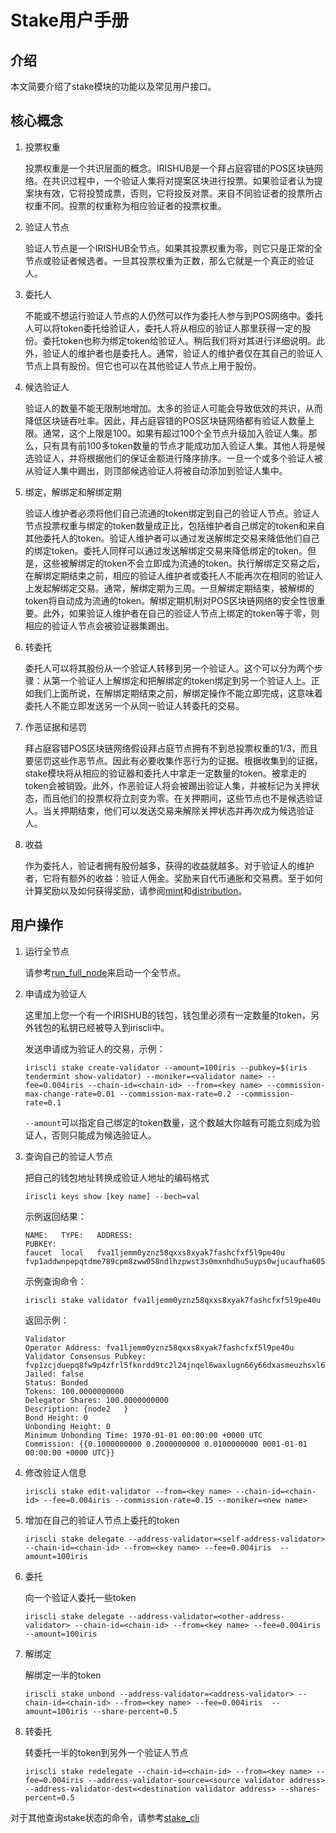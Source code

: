 # Stake用户手册

## 介绍

本文简要介绍了stake模块的功能以及常见用户接口。

## 核心概念

1. 投票权重

	投票权重是一个共识层面的概念。IRISHUB是一个拜占庭容错的POS区块链网络。在共识过程中，一个验证人集将对提案区块进行投票。如果验证者认为提案块有效，它将投赞成票，否则，它将投反对票。来自不同验证者的投票所占权重不同。投票的权重称为相应验证者的投票权重。
	
2. 验证人节点

	验证人节点是一个IRISHUB全节点。如果其投票权重为零，则它只是正常的全节点或验证者候选者。一旦其投票权重为正数，那么它就是一个真正的验证人。

3. 委托人

	不能或不想运行验证人节点的人仍然可以作为委托人参与到POS网络中。委托人可以将token委托给验证人，委托人将从相应的验证人那里获得一定的股份。委托token也称为绑定token给验证人。稍后我们将对其进行详细说明。此外，验证人的维护者也是委托人。通常，验证人的维护者仅在其自己的验证人节点上具有股份。但它也可以在其他验证人节点上用于股份。
	
4. 候选验证人

	验证人的数量不能无限制地增加。太多的验证人可能会导致低效的共识，从而降低区块链吞吐率。因此，拜占庭容错的POS区块链网络都有验证人数量上限。通常，这个上限是100。如果有超过100个全节点升级加入验证人集。那么，只有具有前100多token数量的节点才能成功加入验证人集。其他人将是候选验证人，并将根据他们的保证金额进行降序排序。一旦一个或多个验证人被从验证人集中踢出，则顶部候选验证人将被自动添加到验证人集中。

5. 绑定，解绑定和解绑定期

	验证人维护者必须将他们自己流通的token绑定到自己的验证人节点。验证人节点投票权重与绑定的token数量成正比，包括维护者自己绑定的token和来自其他委托人的token。验证人维护者可以通过发送解绑定交易来降低他们自己的绑定token。委托人同样可以通过发送解绑定交易来降低绑定的token。但是，这些被解绑定的token不会立即成为流通的token。执行解绑定交易之后，在解绑定期结束之前，相应的验证人维护者或委托人不能再次在相同的验证人上发起解绑定交易。通常，解绑定期为三周。一旦解绑定期结束，被解绑的token将自动成为流通的token。解绑定期机制对POS区块链网络的安全性很重要。此外，如果验证人维护者在自己的验证人节点上绑定的token等于零，则相应的验证人节点会被验证器集踢出。

6. 转委托

	委托人可以将其股份从一个验证人转移到另一个验证人。这个可以分为两个步骤：从第一个验证人上解绑定和把解绑定的token绑定到另一个验证人上。正如我们上面所说，在解绑定期结束之前，解绑定操作不能立即完成，这意味着委托人不能立即发送另一个从同一验证人转委托的交易。

7. 作恶证据和惩罚

	拜占庭容错POS区块链网络假设拜占庭节点拥有不到总投票权重的1/3，而且要惩罚这些作恶节点。因此有必要收集作恶行为的证据。根据收集到的证据，stake模块将从相应的验证器和委托人中拿走一定数量的token。被拿走的token会被销毁。此外，作恶验证人将会被踢出验证人集，并被标记为关押状态，而且他们的投票权将立刻变为零。在关押期间，这些节点也不是候选验证人。当关押期结束，他们可以发送交易来解除关押状态并再次成为候选验证人。

8. 收益

	作为委托人，验证者拥有股份越多，获得的收益就越多。对于验证人的维护者，它将有额外的收益：验证人佣金。奖励来自代币通胀和交易费。至于如何计算奖励以及如何获得奖励，请参阅[mint](mint.md)和[distribution](distribution.md)。

## 用户操作

1. 运行全节点

	请参考[run_full_node](../get-started/Full-Node.md)来启动一个全节点。

2. 申请成为验证人

	这里加上您一个有一个IRISHUB的钱包，钱包里必须有一定数量的token，另外钱包的私钥已经被导入到iriscli中。

	发送申请成为验证人的交易，示例：
	```
	iriscli stake create-validator --amount=100iris --pubkey=$(iris tendermint show-validator) --moniker=<validator name> --fee=0.004iris --chain-id=<chain-id> --from=<key name> --commission-max-change-rate=0.01 --commission-max-rate=0.2 --commission-rate=0.1
	```
	`--amount`可以指定自己绑定的token数量，这个数越大你越有可能立刻成为验证人，否则只能成为候选验证人。

3. 查询自己的验证人节点

	把自己的钱包地址转换成验证人地址的编码格式
	```
	iriscli keys show [key name] --bech=val
	```
	示例返回结果：
	```
	NAME:   TYPE:   ADDRESS:                                      PUBKEY:
	faucet  local   fva1ljemm0yznz58qxxs8xyak7fashcfxf5l9pe40u    fvp1addwnpepqtdme789cpm8zww058ndlhzpwst3s0mxnhdhu5uyps0wjucaufha605ek3w
	```
	示例查询命令：
	```
	iriscli stake validator fva1ljemm0yznz58qxxs8xyak7fashcfxf5l9pe40u
	```
	返回示例：
	```text
    Validator 
    Operator Address: fva1ljemm0yznz58qxxs8xyak7fashcfxf5l9pe40u
    Validator Consensus Pubkey: fvp1zcjduepq8fw9p4zfrl5fknrdd9tc2l24jnqel6waxlugn66y66dxasmeuzhsxl6m5e
    Jailed: false
    Status: Bonded
    Tokens: 100.0000000000
    Delegator Shares: 100.0000000000
    Description: {node2   }
    Bond Height: 0
    Unbonding Height: 0
    Minimum Unbonding Time: 1970-01-01 00:00:00 +0000 UTC
    Commission: {{0.1000000000 0.2000000000 0.0100000000 0001-01-01 00:00:00 +0000 UTC}}
    ```

4. 修改验证人信息

	```
	iriscli stake edit-validator --from=<key name> --chain-id=<chain-id> --fee=0.004iris --commission-rate=0.15 --moniker=<new name>
	```

5. 增加在自己的验证人节点上委托的token

	```
	iriscli stake delegate --address-validator=<self-address-validator> --chain-id=<chain-id> --from=<key name> --fee=0.004iris  --amount=100iris 
	```

6. 委托

	向一个验证人委托一些token
	```
	iriscli stake delegate --address-validator=<other-address-validator> --chain-id=<chain-id> --from=<key name> --fee=0.004iris  --amount=100iris 
	```

7. 解绑定

	解绑定一半的token
	```
	iriscli stake unbond --address-validator=<address-validator> --chain-id=<chain-id> --from=<key name> --fee=0.004iris  --amount=100iris --share-percent=0.5
	```

8. 转委托

	转委托一半的token到另外一个验证人节点
	```
	iriscli stake redelegate --chain-id=<chain-id> --from=<key name> --fee=0.004iris --address-validator-source=<source validator address> --address-validator-dest=<destination validator address> --shares-percent=0.5
	```


对于其他查询stake状态的命令，请参考[stake_cli](../cli-client/stake/README.md)
